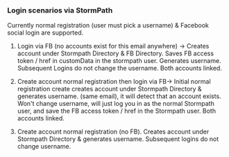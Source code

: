 ### Login scenarios via StormPath

Currently normal registration (user must pick a username) & Facebook social login are supported.

1. Login via FB (no accounts exist for this email anywhere) -> Creates account under Stormpath Directory & FB Directory.  Saves FB access token / href in customData in the stormpath user.  Generates username. Subsequent Logins do not change the username.  Both accounts linked.

1. Create account normal registration then login via FB-> Initial normal registration create creates account under Stormpath Directory & generates username.   (same email), it will detect that an account exists.  Won't change username, will just log you in as the normal Stormpath user, and save the FB access token / href in the Stormpath user.  Both accounts linked.

1. Create account normal registration (no FB).  Creates account under Stormpath Directory & generates username.  Subsequent logins do not change username.
